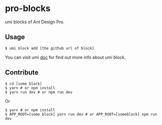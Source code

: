 # pro-blocks

umi blocks of Ant Design Pro.

## Usage

```shell
$ umi block add [the github url of block]
```

You can visit umi [doc](https://umijs.org/guide/block.html) for find out more info about umi block.

## Contribute

```shell
$ cd [some block]
$ yarn # or npm install
$ yarn run dev # or npm run dev
```

Or

```shell
$ yarn # or npm install
$ APP_ROOT=[some block] yarn run dev # or APP_ROOT=[someblock] npm run dev
```
